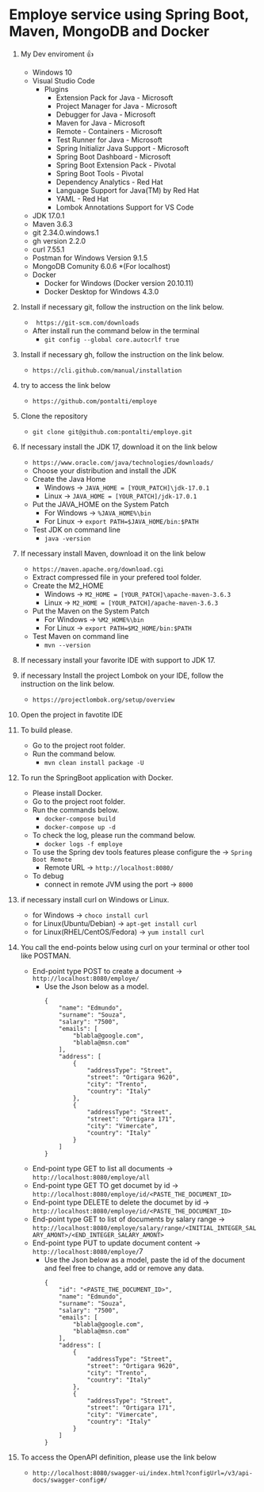 # Employe service using Spring Boot, Maven, MongoDB and Docker 

1. My Dev enviroment 👍
   - Windows 10
   - Visual Studio Code
		- Plugins
			- Extension Pack for Java - Microsoft
			- Project Manager for Java - Microsoft
			- Debugger for Java - Microsoft
			- Maven for Java - Microsoft
			- Remote - Containers - Microsoft
			- Test Runner for Java - Microsoft
			- Spring Initializr Java Support - Microsoft
			- Spring Boot Dashboard - Microsoft
			- Spring Boot Extension Pack - Pivotal
			- Spring Boot Tools - Pivotal
			- Dependency Analytics - Red Hat
			- Language Support for Java(TM) by Red Hat
			- YAML - Red Hat
			- Lombok Annotations Support for VS Code
   - JDK 17.0.1
   - Maven  3.6.3
   - git 2.34.0.windows.1
   - gh version 2.2.0
   - curl 7.55.1
   - Postman for Windows Version 9.1.5
   - MongoDB Comunity 6.0.6 *(For localhost)
   - Docker
		- Docker for Windows (Docker version 20.10.11) 
		- Docker Desktop for Windows 4.3.0

2. Install if necessary git, follow the instruction on the link below.
	- ```  https://git-scm.com/downloads ```
	- After install run the command below in the terminal
		- ``` git config --global core.autocrlf true ```

3. Install if necessary gh, follow the instruction on the link below.
	- ``` https://cli.github.com/manual/installation ```

4. try to access the link below
	- ``` https://github.com/pontalti/employe ```

5. Clone the repository
	- ``` git clone git@github.com:pontalti/employe.git ```

6. If necessary install the JDK 17, download it on the link below
	- ``` https://www.oracle.com/java/technologies/downloads/ ```
	- Choose your distribution and install the JDK
	- Create the Java Home
		- Windows -> ``` JAVA_HOME = [YOUR_PATCH]\jdk-17.0.1 ```
		- Linux -> ``` JAVA_HOME = [YOUR_PATCH]/jdk-17.0.1 ```
	- Put the JAVA_HOME on the System Patch
		- For Windows -> ``` %JAVA_HOME%\bin ```
		- For Linux -> ``` export PATH=$JAVA_HOME/bin:$PATH ```
	- Test JDK on command line
		- ``` java -version ```		

7. If necessary install Maven, download it on the link below
	- ``` https://maven.apache.org/download.cgi ```
	- Extract compressed file in your prefered tool folder.
	- Create the M2_HOME
		- Windows -> ``` M2_HOME = [YOUR_PATCH]\apache-maven-3.6.3 ```
		- Linux -> ``` M2_HOME = [YOUR_PATCH]/apache-maven-3.6.3 ```
	- Put the Maven on the System Patch
		- For Windows -> ``` %M2_HOME%\bin ```
		- For Linux -> ``` export PATH=$M2_HOME/bin:$PATH ```
	- Test Maven on command line
		- ``` mvn --version ```

8. If necessary install your favorite IDE with support to JDK 17.

9. if necessary Install the project Lombok on your IDE, follow the instruction on the link below.
	- ``` https://projectlombok.org/setup/overview ```

10. Open the project in favotite IDE

11. To build please.
	- Go to the project root folder.
	- Run the command below.
		- ``` mvn clean install package -U ```

12. To run the SpringBoot application with Docker.
	- Please install Docker.
	- Go to the project root folder.
	- Run the commands below.
		- ``` docker-compose build ```			
		- ``` docker-compose up -d ```
	- To check the log, please run the command below.
		- ``` docker logs -f employe ```
	- To use the Spring dev tools features please configure the -> ``` Spring Boot Remote ```
		- Remote URL -> ``` http://localhost:8080/ ```
	- To debug
		- connect in remote JVM using the port -> ``` 8000 ```
	
13. if necessary install curl on Windows or Linux.
	- for Windows -> ``` choco install curl ```
	- for Linux(Ubuntu/Debian) -> ``` apt-get install curl ```
	- for Linux(RHEL/CentOS/Fedora) -> ``` yum install curl ```
	
14. You call the end-points below using curl on your terminal or other tool like POSTMAN.
	- End-point type POST to create a document -> ``` http://localhost:8080/employe/ ```
		- Use the Json below as a model.
			``` 
			{
				"name": "Edmundo",
				"surname": "Souza",
				"salary": "7500",
				"emails": [
					"blabla@google.com",
					"blabla@msn.com"
				],
				"address": [
					{
						"addressType": "Street",
						"street": "Ortigara 9620",
						"city": "Trento",
						"country": "Italy"
					},
					{
						"addressType": "Street",
						"street": "Ortigara 171",
						"city": "Vimercate",
						"country": "Italy"
					}
				]
			}
			```
	- End-point type GET to list all documents ->  ``` http://localhost:8080/employe/all ```
	- End-point type GET TO get documet by id ->  ``` http://localhost:8080/employe/id/<PASTE_THE_DOCUMENT_ID> ```
	- End-point type DELETE to delete the documet by id ->  ``` http://localhost:8080/employe/id/<PASTE_THE_DOCUMENT_ID>  ```
	- End-point type GET to list of documents by salary range -> ``` http://localhost:8080/employe/salary/range/<INITIAL_INTEGER_SALARY_AMONT>/<END_INTEGER_SALARY_AMONT> ```
	- End-point type PUT to update document content -> ``` http://localhost:8080/employe/ ```7
		- Use the Json below as a model, paste the id of the document and feel free to change, add or remove any data.
			``` 
			{
				"id": "<PASTE_THE_DOCUMENT_ID>",
				"name": "Edmundo",
				"surname": "Souza",
				"salary": "7500",
				"emails": [
					"blabla@google.com",
					"blabla@msn.com"
				],
				"address": [
					{
						"addressType": "Street",
						"street": "Ortigara 9620",
						"city": "Trento",
						"country": "Italy"
					},
					{
						"addressType": "Street",
						"street": "Ortigara 171",
						"city": "Vimercate",
						"country": "Italy"
					}
				]
			}
			```		

15. To access the OpenAPI definition, please use the link below
	- ``` http://localhost:8080/swagger-ui/index.html?configUrl=/v3/api-docs/swagger-config#/ ``` 


